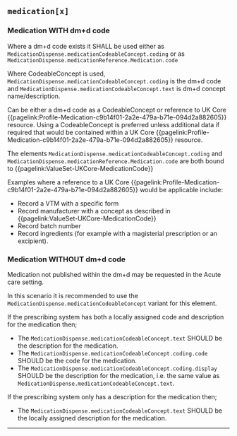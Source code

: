 ## `medication[x]`

### Medication WITH dm+d code

Where a dm+d code exists it SHALL be used either as `MedicationDispense.medicationCodeableConcept.coding` or as `MedicationDispense.medicationReference.Medication.code`

Where CodeableConcept is used, `MedicationDispense.medicationCodeableConcept.coding` is the dm+d code and `MedicationDispense.medicationCodeableConcept.text` is dm+d concept name/description. 

Can be either a dm+d code as a CodeableConcept or reference to UK Core {{pagelink:Profile-Medication-c9b14f01-2a2e-479a-b71e-094d2a882605}} resource. Using a CodeableConcept is preferred unless additional data if required that would be contained within a UK Core {{pagelink:Profile-Medication-c9b14f01-2a2e-479a-b71e-094d2a882605}} resource.

The elements `MedicationDispense.medicationCodeableConcept.coding` and `MedicationDispense.medicationReference.Medication.code` are both bound to {{pagelink:ValueSet-UKCore-MedicationCode}}

Examples where a reference to a UK Core {{pagelink:Profile-Medication-c9b14f01-2a2e-479a-b71e-094d2a882605}} would be applicable include:

- Record a VTM with a specific form 
- Record manufacturer with a concept as described in {{pagelink:ValueSet-UKCore-MedicationCode}}
- Record batch number
- Record ingredients (for example with a magisterial prescription or an excipient).

### Medication WITHOUT dm+d code

Medication not published within the dm+d may be requested in the Acute care setting.

In this scenario it is recommended to use the `MedicationDispense.medicationCodeableConcept` variant for this element. 

If the prescribing system has both a locally assigned code and description for the medication then;

- The `MedicationDispense.medicationCodeableConcept.text` SHOULD be the description for the medication.  
- The `MedicationDispense.medicationCodeableConcept.coding.code` SHOULD be the code for the medication.  
- The `MedicationDispense.medicationCodeableConcept.coding.display` SHOULD be the description for the medication, i.e. the same value as `MedicationDispense.medicationCodeableConcept.text`.  

If the prescribing system only has a description for the medication then;  

- The `MedicationDispense.medicationCodeableConcept.text` SHOULD be the locally assigned description for the medication.  

---
